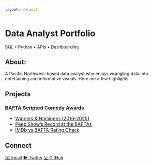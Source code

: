```yaml
---
layout: default
---
```


# Data Analyst Portfolio

<p class="subtitle">SQL • Python • APIs • Dashboarding</p>

<section id="about">
  <h2>About:</h2>
  <p>
    A Pacific Northwest–based data analyst who enjoys wrangling data into
    entertaining and informative visuals. Here are a few highlights:
  </p>
</section>

<section id="projects">
  <h2>Projects</h2>

  <div class="project-card">
    <a href="{{ "/bafta-comedy-awards/" | relative_url }}">
      <h3>BAFTA Scripted Comedy Awards</h3>
    </a>
    <div style="margin-top:0.5rem; padding-left:0.5rem; font-size:0.95rem;">
      <ul>
        <li><a href="{{ "/bafta-comedy-awards/winners-nominees/" | relative_url }}">Winners &amp; Nominees (2016–2025)</a></li>
        <li><a href="{{ "/bafta-comedy-awards/peep-show/" | relative_url }}">Peep Show’s Record at the BAFTAs</a></li>
        <li><a href="{{ "/bafta-comedy-awards/rating-check/" | relative_url }}">IMDb vs BAFTA Rating Check</a></li>
      </ul>
    </div>
  </div>
</section>

<section id="contact">
  <h2>Connect</h2>
  <div class="social-links">
    <a href="mailto:masoncolborn@gmail.com">✉️ Email</a>
    <a href="https://twitter.com/relaxedmason">🐦 Twitter</a>
    <a href="https://github.com/relaxedmason">💻 GitHub</a>
  </div>
</section>




